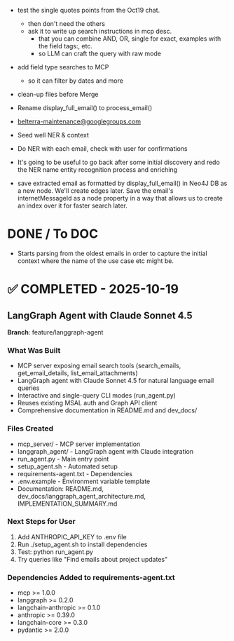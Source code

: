 
- test the single quotes points from the Oct19 chat.
    - then don't need the others
    - ask it to write up search instructions in mcp desc.
        - that you can combine AND, OR, single for exact, examples with the field tags:, etc.
        - so LLM can craft the query with raw mode
- add field type searches to MCP 
    - so it can filter by dates and more

- clean-up files before Merge

- Rename display_full_email() to process_email()

- belterra-maintenance@googlegroups.com

- Seed well NER & context
- Do NER with each email, check with user for confirmations
- It's going to be useful to go back after some initial discovery and redo the NER name entity recognition process and enriching

- save extracted email as formatted by display_full_email() in Neo4J DB as a new node. We'll create edges later. Save the email's internetMessageId as a node property in a way that allows us to create an index over it for faster search later. 

# DONE / To DOC
- Starts parsing from the oldest emails in order to capture the initial context where the name of the use case etc might be.

# ✅ COMPLETED - 2025-10-19
## LangGraph Agent with Claude Sonnet 4.5
**Branch**: feature/langgraph-agent

### What Was Built
- MCP server exposing email search tools (search_emails, get_email_details, list_email_attachments)
- LangGraph agent with Claude Sonnet 4.5 for natural language email queries
- Interactive and single-query CLI modes (run_agent.py)
- Reuses existing MSAL auth and Graph API client
- Comprehensive documentation in README.md and dev_docs/

### Files Created
- mcp_server/ - MCP server implementation
- langgraph_agent/ - LangGraph agent with Claude integration
- run_agent.py - Main entry point
- setup_agent.sh - Automated setup
- requirements-agent.txt - Dependencies
- .env.example - Environment variable template
- Documentation: README.md, dev_docs/langgraph_agent_architecture.md, IMPLEMENTATION_SUMMARY.md

### Next Steps for User
1. Add ANTHROPIC_API_KEY to .env file
2. Run ./setup_agent.sh to install dependencies
3. Test: python run_agent.py
4. Try queries like "Find emails about project updates"

### Dependencies Added to requirements-agent.txt
- mcp >= 1.0.0
- langgraph >= 0.2.0
- langchain-anthropic >= 0.1.0
- anthropic >= 0.39.0
- langchain-core >= 0.3.0
- pydantic >= 2.0.0

